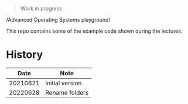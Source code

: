 > Work in progress

/Advanced Operating Systems playground/

This repo contains some of the example code shown during the lectures.

# History

| Date     | Note            |
| -------- | --------------- |
| 20210621 | Initial version |
| 20220628 | Rename folders  |
